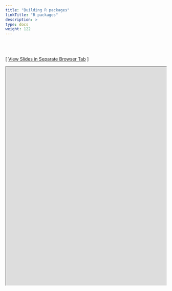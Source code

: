 ```yaml
---
title: "Building R packages"
linkTitle: "R packages"
description: >
type: docs
weight: 122
---
```


<br></br>

[ <a href="https://girke.bioinformatics.ucr.edu/GEN242/custom/slides/rpackages/rpackages_slides.html" target="_blank">View Slides in Separate Browser Tab</a> ]

<div style="overflow:auto;">
<iframe src="https://girke.bioinformatics.ucr.edu/GEN242/custom/slides/rpackages/rpackages_slides.html" scrolling="yes", frameborder="3px solid black" width="1152" height="682" allowfullscreen="true" mozallowfullscreen="true" webkitallowfullscreen="true" style="width: 1100px"></iframe>
</div>





